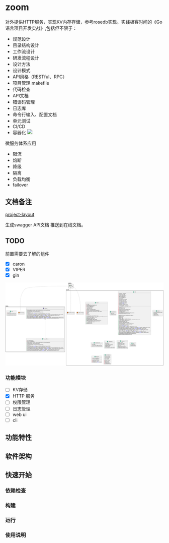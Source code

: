 # zoom
对外提供HTTP服务，实现KV内存存储，参考rosedb实现。实践极客时间的《Go 语言项目开发实战》,包括但不限于：
- 规范设计
- 目录结构设计
- 工作流设计
- 研发流程设计
- 设计方法
- 设计模式
- API风格（RESTful、RPC）
- 项目管理 makefile
- 代码检查
- API文档
- 错误码管理
- 日志库
- 命令行输入、配置文档
- 单元测试
- CI/CD
- 容器化
![](https://static001.geekbang.org/resource/image/8a/c7/8a94938bc087ed96d0ec87261db292c7.jpg?wh=4770x1487)

微服务体系应用
- 限流
- 熔断
- 降级
- 隔离
- 负载均衡
- failover

## 文档备注
[project-layout](https://github.com/golang-standards/project-layout)

生成swagger API文档 推送到在线文档。

## TODO
前置需要去了解的组件
- [x] caron
- [x] VIPER
- [x] gin

![rose db UML](docs/rosedb-0.png)

### 功能模块
- [ ] KV存储
- [x] HTTP 服务
- [ ] 权限管理
- [ ] 日志管理
- [ ] web ui
- [ ] cli

## 功能特性
## 软件架构
## 快速开始
### 依赖检查
### 构建
### 运行
### 使用说明
